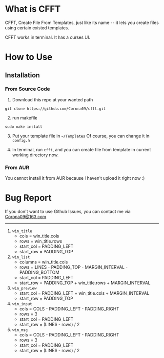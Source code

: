 # What is CFFT #
CFFT, Create File From Templates, just like its name -- it lets you create files using certain existed templates.

CFFT works in terminal. It has a curses UI. 

# How to Use #

## Installation ##

### From Source Code ###
1. Download this repo at your wanted path
  ```
  git clone https://github.com/Corona09/cfft.git
  ```
2. run makefile
  ```Make
  sudo make install
  ```
3. Put your template file in `~/Templates`
  Of course, you can change it in `config.h`

4. In terminal, run `cfft`, and you can create file from template
in current working directory now.

### From AUR ###
You cannot install it from AUR because I haven't upload it right now :)

# Bug Report #
If you don't want to use Github Issues,
you can contact me via Corona09@163.com

---

1. `win_title`
    - cols = win_title.cols
    - rows = win_title.rows
    - start_col = PADDING_LEFT
    - start_row = PADDING_TOP
2. `win_list`
    - columns = win_title.cols
    - rows = LINES - PADDING_TOP - MARGIN_INTERVAL - PADDING_BOTTOM
    - start_col = PADDING_LEFT
    - start_row = PADDING_TOP + win_title.rows + MARGIN_INTERVAL
3. `win_preview`
    - start_col = PADDING_LEFT + win_title.cols + MARGIN_INTERVAL
    - start_row = PADDING_TOP
4. `win_input`
    - cols = COLS - PADDING_LEFT - PADDING_RIGHT
    - rows = 3
    - start_col = PADDING_LEFT
    - start_row = (LINES - rows) / 2
5. `win_msg`
    - cols = COLS - PADDING_LEFT - PADDING_RIGHT
    - rows = 3
    - start_col = PADDING_LEFT
    - start_row = (LINES - rows) / 2
